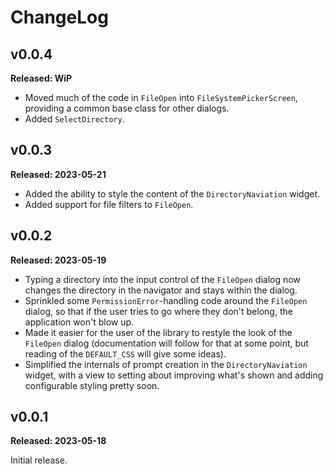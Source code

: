 # ChangeLog

## v0.0.4

**Released: WiP**

- Moved much of the code in `FileOpen` into `FileSystemPickerScreen`,
  providing a common base class for other dialogs.
- Added `SelectDirectory`.

## v0.0.3

**Released: 2023-05-21**

- Added the ability to style the content of the `DirectoryNaviation` widget.
- Added support for file filters to `FileOpen`.

## v0.0.2

**Released: 2023-05-19**

- Typing a directory into the input control of the `FileOpen` dialog now
  changes the directory in the navigator and stays within the dialog.
- Sprinkled some `PermissionError`-handling code around the `FileOpen`
  dialog, so that if the user tries to go where they don't belong, the
  application won't blow up.
- Made it easier for the user of the library to restyle the look of the
  `FileOpen` dialog (documentation will follow for that at some point, but
  reading of the `DEFAULT_CSS` will give some ideas).
- Simplified the internals of prompt creation in the `DirectoryNaviation`
  widget, with a view to setting about improving what's shown and adding
  configurable styling pretty soon.

## v0.0.1

**Released: 2023-05-18**

Initial release.

[//]: # (ChangeLog.md ends here)
